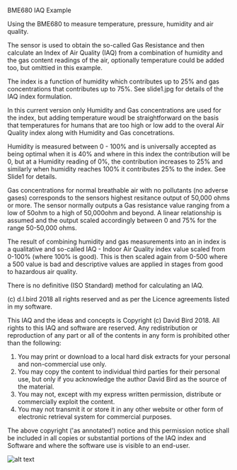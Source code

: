 


BME680 IAQ Example

Using the BME680 to measure temperature, pressure, humidity and air quality.

The sensor is used to obtain the so-called Gas Resistance and then calculate an Index of Air Quality (IAQ) from a combination of  humidity and the gas content readings of the air, optionally temperature could be added too, but omittied in this example.

The index is a function of humidity which contributes up to 25% and gas concentrations that contributes up to 75%. See slide1.jpg for details of the IAQ index formulation. 

In this current version only Humidity and Gas concentrations are used for the index, but adding temperature woudl be straightforward on the basis that temperatures for humans that are too high or low add to the overal Air Quality index along with Humidity and Gas concetrations.

Humidity is measured between 0 - 100% and is universally accepted as being optimal when it is 40% and where in this index the contribution will be 0, but at a Humidity reading of 0%, the contribution increases to 25% and similarly when humidity reaches 100% it contributes 25% to the index. See Slide1 for details.

Gas concentrations for normal breathable air with no pollutants (no adverse gases) corresponds to the sensors highest resitance output of 50,000 ohms or more. The sensor normally outputs a Gas resistance value ranging from a low of 50ohm to a high of 50,000ohm and beyond. A linear relationship is assumed and the output scaled accordingly between 0 and 75% for the range 50-50,000 ohms.

The result of combining humidity and gas measurements into an in index is a qualitative and so-called IAQ - Indoor Air Quality index value scaled from 0-100% (where 100% is good). This is then scaled again from 0-500 where a 500 value is bad and descriptive values are applied in stages from good to hazardous air quality.

There is no definitive (ISO Standard) method for calculating an IAQ.

(c) d.l.bird 2018 all rights reserved and as per the Licence agreements listed in my software.

This IAQ and the ideas and concepts is Copyright (c) David Bird 2018. All rights to this IAQ and software are reserved.
 Any redistribution or reproduction of any part or all of the contents in any form is prohibited other than the following:
 1. You may print or download to a local hard disk extracts for your personal and non-commercial use only.
 2. You may copy the content to individual third parties for their personal use, but only if you acknowledge the author David Bird as the source of the material.
 3. You may not, except with my express written permission, distribute or commercially exploit the content.
 4. You may not transmit it or store it in any other website or other form of electronic retrieval system for commercial purposes.

The above copyright ('as annotated') notice and this permission notice shall be included in all copies or substantial portions of the IAQ index and Software and where the software use is visible to an end-user.

![alt text](Slide1.JPG)
